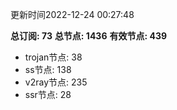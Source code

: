 更新时间2022-12-24 00:27:48

**总订阅: 73**
**总节点: 1436**
**有效节点: 439**
- trojan节点: 38
- ss节点: 138
- v2ray节点: 235
- ssr节点: 28
